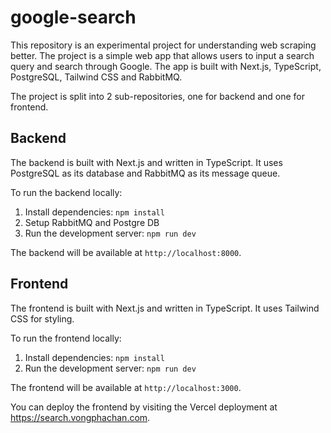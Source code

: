 # google-search

This repository is an experimental project for understanding web scraping better.
The project is a simple web app that allows users to input a search query and search through Google. The app is built with Next.js, TypeScript, PostgreSQL, Tailwind CSS and RabbitMQ.

The project is split into 2 sub-repositories, one for backend and one for frontend.

## Backend

The backend is built with Next.js and written in TypeScript. It uses PostgreSQL as its database and RabbitMQ as its message queue.

To run the backend locally:

1. Install dependencies: `npm install`
2. Setup RabbitMQ and Postgre DB
3. Run the development server: `npm run dev`

The backend will be available at `http://localhost:8000`.

## Frontend

The frontend is built with Next.js and written in TypeScript. It uses Tailwind CSS for styling.

To run the frontend locally:

1. Install dependencies: `npm install`
2. Run the development server: `npm run dev`

The frontend will be available at `http://localhost:3000`.

You can deploy the frontend by visiting the Vercel deployment at https://search.vongphachan.com.

